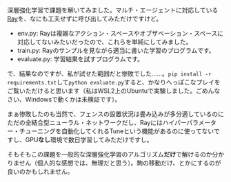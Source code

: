 深層強化学習で課題を解いてみました。マルチ・エージェントに対応している[Ray](https://docs.ray.io/en/latest/rllib/index.html)を、なにも工夫せずに呼び出してみただけですけど。

* env.py: Rayは複雑なアクション・スペースやオブザベーション・スペースに対応してないみたいだったので、これらを単純にしてみました。
* train.py: Rayのサンプルを見ながら適当に書いた学習のプログラムです。
* evaluate.py: 学習結果を試すプログラムです。

で、結果なのですが、私が試せた範囲だと惨敗でした……。`pip install -r requirements.txt`して`python evaluate.py`すると、かなりへっぽこなプレイをご覧いただけると思います（私はWSL2上のUbuntuで実験しました。ごめんなさい、Windowsで動くかは未検証です）。

まぁ惨敗したのも当然で、フェンスの設置状況は畳み込みが多分適しているのにただの全結合型ニューラル・ネットワークだし、Rayにはハイパーパラメーター・チューニングを自動化してくれるTuneという機能があるのに使ってないですし、GPU**なし**環境で数日学習してみただけですし。

そもそもこの課題を一般的な深層強化学習のアルゴリズム**だけ**で解けるのか分かりません（個人的な感想では、無理だと思う）。駒の移動だけ、とかにするのが良いのかもしれません。
